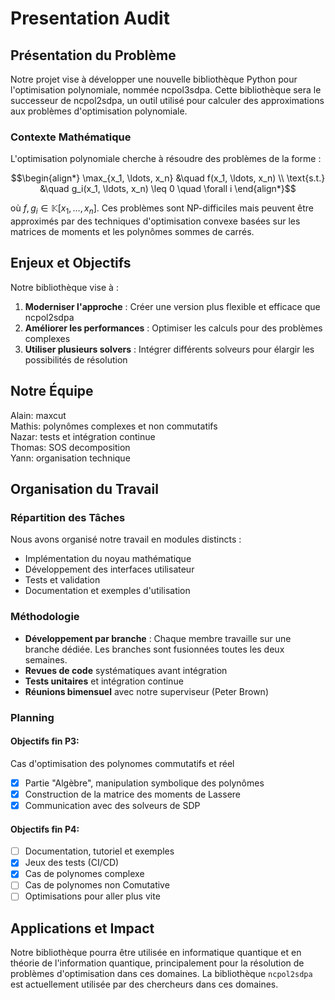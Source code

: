 # Presentation Audit

## Présentation du Problème

Notre projet vise à développer une nouvelle bibliothèque Python pour l'optimisation polynomiale, nommée ncpol3sdpa. Cette bibliothèque sera le successeur de ncpol2sdpa, un outil utilisé pour calculer des approximations aux problèmes d'optimisation polynomiale.

### Contexte Mathématique

L'optimisation polynomiale cherche à résoudre des problèmes de la forme :

$$\begin{align*}
\max_{x_1, \ldots, x_n} &\quad f(x_1, \ldots, x_n) \\
\text{s.t.} &\quad g_i(x_1, \ldots, x_n) \leq 0 \quad \forall i
\end{align*}$$

où $f,g_i \in \mathbb K [x_1,\ldots,x_n]$. Ces problèmes sont NP-difficiles mais peuvent être approximés par des techniques d'optimisation convexe basées sur les matrices de moments et les polynômes sommes de carrés.

## Enjeux et Objectifs

Notre bibliothèque vise à :

1. **Moderniser l'approche** : Créer une version plus flexible et efficace que ncpol2sdpa
2. **Améliorer les performances** : Optimiser les calculs pour des problèmes complexes
3. **Utiliser plusieurs solvers** : Intégrer différents solveurs pour élargir les possibilités de résolution

## Notre Équipe

Alain: maxcut  
Mathis: polynômes complexes et non commutatifs  
Nazar: tests et intégration continue  
Thomas: SOS decomposition  
Yann: organisation technique  

## Organisation du Travail

### Répartition des Tâches

Nous avons organisé notre travail en modules distincts :
- Implémentation du noyau mathématique
- Développement des interfaces utilisateur
- Tests et validation
- Documentation et exemples d'utilisation

### Méthodologie

- **Développement par branche** : Chaque membre travaille sur une branche dédiée. Les branches sont fusionnées toutes les deux semaines.
- **Revues de code** systématiques avant intégration
- **Tests unitaires** et intégration continue
- **Réunions bimensuel** avec notre superviseur (Peter Brown)

### Planning

#### Objectifs fin P3:

Cas d'optimisation des polynomes commutatifs et réel
- [x] Partie "Algèbre", manipulation symbolique des polynômes
- [x] Construction de la matrice des moments de Lassere
- [x] Communication avec des solveurs de SDP

#### Objectifs fin P4:

- [ ] Documentation, tutoriel et exemples
- [x] Jeux des tests (CI/CD)
- [x] Cas de polynomes complexe
- [ ] Cas de polynomes non Comutative
- [ ] Optimisations pour aller plus vite

<!-- ## Défis Techniques

- Conception d'une architecture flexible pour intégrer de futures avancées théoriques
- Optimisation des performances pour les problèmes à grande échelle
- Gestion des cas particuliers (variables non commutatives)
- Compatibilité avec l'écosystème Python scientifique actuel -->

## Applications et Impact

Notre bibliothèque pourra être utilisée en informatique quantique et en théorie de l'information quantique, principalement pour la résolution de problèmes d'optimisation dans ces domaines. 
La bibliothèque `ncpol2sdpa` est actuellement utilisée par des chercheurs dans ces domaines.

